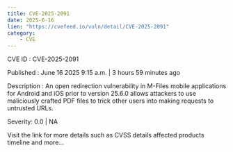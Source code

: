 ```yaml
---
title: CVE-2025-2091
date: 2025-6-16
lien: "https://cvefeed.io/vuln/detail/CVE-2025-2091"
category:
    - CVE
---
```


CVE ID : CVE-2025-2091

Published :  June 16
2025
9:15 a.m. | 3 hours
59 minutes ago

Description : An open redirection vulnerability in M-Files mobile applications for Android and iOS prior to version 25.6.0 allows attackers to use maliciously crafted PDF files to trick other users into making requests to untrusted URLs.

Severity: 0.0 | NA

Visit the link for more details
such as CVSS details
affected products
timeline
and more...
